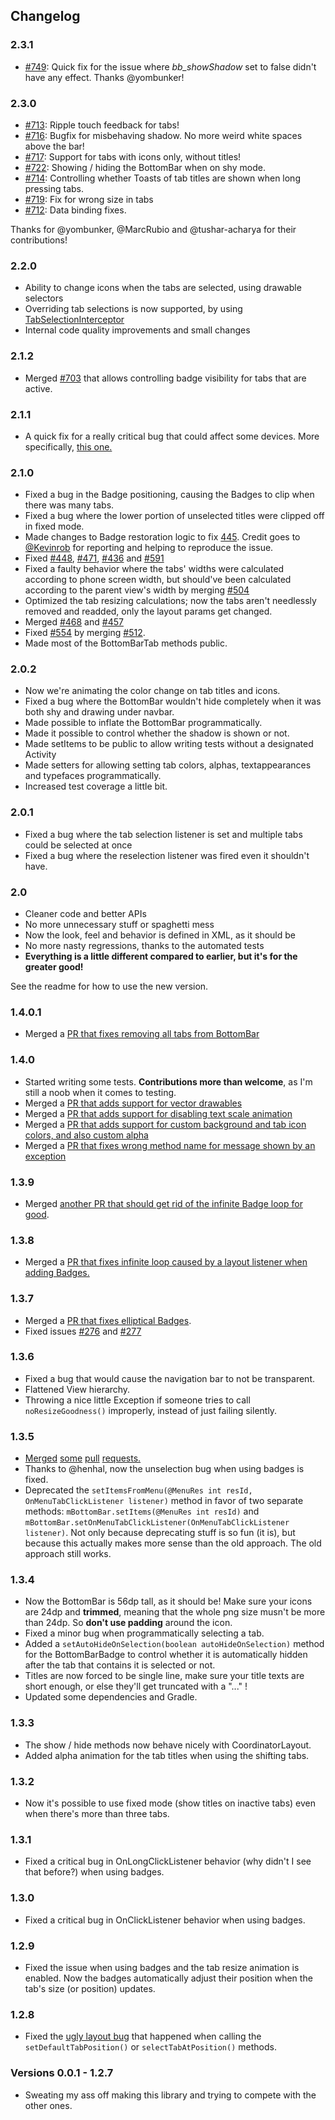 ## Changelog

### 2.3.1

* [#749](https://github.com/roughike/BottomBar/pull/749): Quick fix for the issue where *bb_showShadow* set to false didn't have any effect. Thanks @yombunker!

### 2.3.0

* [#713](https://github.com/roughike/BottomBar/pull/713): Ripple touch feedback for tabs!
* [#716](https://github.com/roughike/BottomBar/pull/716): Bugfix for misbehaving shadow. No more weird white spaces above the bar!
* [#717](https://github.com/roughike/BottomBar/pull/717): Support for tabs with icons only, without titles!
* [#722](https://github.com/roughike/BottomBar/pull/722): Showing / hiding the BottomBar when on shy mode.
* [#714](https://github.com/roughike/BottomBar/pull/714): Controlling whether Toasts of tab titles are shown when long pressing tabs.
* [#719](https://github.com/roughike/BottomBar/pull/719): Fix for wrong size in tabs
* [#712](https://github.com/roughike/BottomBar/pull/712): Data binding fixes.

Thanks for @yombunker, @MarcRubio and @tushar-acharya for their contributions!

### 2.2.0

* Ability to change icons when the tabs are selected, using drawable selectors
* Overriding tab selections is now supported, by using [TabSelectionInterceptor](https://github.com/roughike/BottomBar/blob/master/bottom-bar/src/main/java/com/roughike/bottombar/TabSelectionInterceptor.java)
* Internal code quality improvements and small changes

### 2.1.2

* Merged [#703](https://github.com/roughike/BottomBar/pull/703) that allows controlling badge visibility for tabs that are active.

### 2.1.1

* A quick fix for a really critical bug that could affect some devices. More specifically, [this one.](https://github.com/roughike/BottomBar/issues/625)

### 2.1.0

* Fixed a bug in the Badge positioning, causing the Badges to clip when there was many tabs.
* Fixed a bug where the lower portion of unselected titles were clipped off in fixed mode.
* Made changes to Badge restoration logic to fix [445](https://github.com/roughike/BottomBar/issues/445). Credit goes to [@Kevinrob](https://github.com/Kevinrob) for reporting and helping to reproduce the issue.
* Fixed [#448](https://github.com/roughike/BottomBar/issues/448), [#471](https://github.com/roughike/BottomBar/issues/471), [#436](https://github.com/roughike/BottomBar/issues/436) and [#591](https://github.com/roughike/BottomBar/issues/591)
* Fixed a faulty behavior where the tabs' widths were calculated according to phone screen width, but should've been calculated according to the parent view's width by merging [#504](https://github.com/roughike/BottomBar/pull/504) 
* Optimized the tab resizing calculations; now the tabs aren't needlessly removed and readded, only the layout params get changed.
* Merged [#468](https://github.com/roughike/BottomBar/pull/468) and [#457](https://github.com/roughike/BottomBar/pull/457)
* Fixed [#554](https://github.com/roughike/BottomBar/issues/554) by merging [#512](https://github.com/roughike/BottomBar/pull/512).
* Made most of the BottomBarTab methods public.

### 2.0.2

* Now we're animating the color change on tab titles and icons.
* Fixed a bug where the BottomBar wouldn't hide completely when it was both shy and drawing under navbar.
* Made possible to inflate the BottomBar programmatically.
* Made it possible to control whether the shadow is shown or not.
* Made setItems to be public to allow writing tests without a designated Activity
* Made setters for allowing setting tab colors, alphas, textappearances and typefaces programmatically.
* Increased test coverage a little bit.

### 2.0.1

* Fixed a bug where the tab selection listener is set and multiple tabs could be selected at once
* Fixed a bug where the reselection listener was fired even it shouldn't have.

### 2.0

* Cleaner code and better APIs
* No more unnecessary stuff or spaghetti mess
* Now the look, feel and behavior is defined in XML, as it should be
* No more nasty regressions, thanks to the automated tests
* **Everything is a little different compared to earlier, but it's for the greater good!**

See the readme for how to use the new version.

### 1.4.0.1

* Merged a [PR that fixes removing all tabs from BottomBar](https://github.com/roughike/BottomBar/pull/339)

### 1.4.0

* Started writing some tests. **Contributions more than welcome**, as I'm still a noob when it comes to testing.
* Merged a [PR that adds support for vector drawables](https://github.com/roughike/BottomBar/pull/280)
* Merged a [PR that adds support for disabling text scale animation](https://github.com/roughike/BottomBar/pull/298)
* Merged a [PR that adds support for custom background and tab icon colors, and also custom alpha](https://github.com/roughike/BottomBar/pull/302)
* Merged a [PR that fixes wrong method name for message shown by an exception](https://github.com/roughike/BottomBar/pull/320)

### 1.3.9

* Merged [another PR that should get rid of the infinite Badge loop for good](https://github.com/roughike/BottomBar/pull/289).

### 1.3.8

* Merged a [PR that fixes infinite loop caused by a layout listener when adding Badges.](https://github.com/roughike/BottomBar/pull/286)

### 1.3.7

* Merged a [PR that fixes elliptical Badges](https://github.com/roughike/BottomBar/pull/275).
* Fixed issues [#276](https://github.com/roughike/BottomBar/issues/276) and [#277](https://github.com/roughike/BottomBar/issues/277)

### 1.3.6

* Fixed a bug that would cause the navigation bar to not be transparent.
* Flattened View hierarchy.
* Throwing a nice little Exception if someone tries to call ```noResizeGoodness()``` improperly, instead of just failing silently.

### 1.3.5

* [Merged](https://github.com/roughike/BottomBar/pull/260) [some](https://github.com/roughike/BottomBar/pull/268) [pull](https://github.com/roughike/BottomBar/pull/269) [requests.](https://github.com/roughike/BottomBar/pull/271)
* Thanks to @henhal, now the unselection bug when using badges is fixed.
* Deprecated the ```setItemsFromMenu(@MenuRes int resId, OnMenuTabClickListener listener)``` method in favor of two separate methods: ```mBottomBar.setItems(@MenuRes int resId)``` and ```mBottomBar.setOnMenuTabClickListener(OnMenuTabClickListener listener)```. Not only because deprecating stuff is so fun (it is), but because this actually makes more sense than the old approach. The old approach still works.

### 1.3.4

* Now the BottomBar is 56dp tall, as it should be! Make sure your icons are 24dp and **trimmed**, meaning that the whole png size musn't be more than 24dp. So **don't use padding** around the icon.
* Fixed a minor bug when programmatically selecting a tab.
* Added a ```setAutoHideOnSelection(boolean autoHideOnSelection)``` method for the BottomBarBadge to control whether it is automatically hidden after the tab that contains it is selected or not. 
* Titles are now forced to be single line, make sure your title texts are short enough, or else they'll get truncated with a "..." !
* Updated some dependencies and Gradle.

### 1.3.3

* The show / hide methods now behave nicely with CoordinatorLayout.
* Added alpha animation for the tab titles when using the shifting tabs.

### 1.3.2

* Now it's possible to use fixed mode (show titles on inactive tabs) even when there's more than three tabs.

### 1.3.1

* Fixed a critical bug in OnLongClickListener behavior (why didn't I see that before?) when using badges.

### 1.3.0

* Fixed a critical bug in OnClickListener behavior when using badges.

### 1.2.9

* Fixed the issue when using badges and the tab resize animation is enabled. Now the badges automatically adjust their position when the tab's size (or position) updates.

### 1.2.8

* Fixed the [ugly layout bug](https://github.com/roughike/BottomBar/issues/126) that happened when calling the ```setDefaultTabPosition()``` or ```selectTabAtPosition()``` methods.

### Versions 0.0.1 - 1.2.7

* Sweating my ass off making this library and trying to compete with the other ones.
